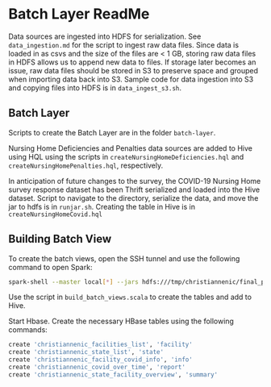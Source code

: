 # Batch Layer ReadMe

Data sources are ingested into HDFS for serialization. See `data_ingestion.md` for the script to ingest raw data files. Since data is loaded in as csvs and the size of the files are < 1 GB, storing raw data files in HDFS allows us to append new data to files. If storage later becomes an issue, raw data files should be stored in S3 to preserve space and grouped when importing data back into S3. Sample code for data ingestion into S3 and copying files into HDFS is in `data_ingest_s3.sh`.

## Batch Layer

Scripts to create the Batch Layer are in the folder `batch-layer`.

Nursing Home Deficiencies and Penalties data sources are added to Hive using HQL using the scripts in `createNursingHomeDeficiencies.hql` and `createNursingHomePenalties.hql`, respectively.

In anticipation of future changes to the survey, the COVID-19 Nursing Home survey response dataset has been Thrift serialized and loaded into the Hive dataset. Script to navigate to the directory, serialize the data, and move the jar to hdfs is in `runjar.sh`. Creating the table in Hive is in `createNursingHomeCovid.hql`

## Building Batch View

To create the batch views, open the SSH tunnel and use the following command to open Spark:

```bash
spark-shell --master local[*] --jars hdfs:///tmp/christiannenic/final_project/jars/serialize-nursing-deficiencies-0.0.1-SNAPSHOT.jar
```

Use the script in `build_batch_views.scala` to create the tables and add to Hive.

Start Hbase. Create the necessary HBase tables using the following commands:

```bash
create 'christiannenic_facilities_list', 'facility'
create 'christiannenic_state_list', 'state'
create 'christiannenic_facility_covid_info', 'info'
create 'christiannenic_covid_over_time', 'report'
create 'christiannenic_state_facility_overview', 'summary'
```
